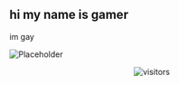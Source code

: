 ##  hi my name is gamer
im gay

<!--
**GaymerG/GaymerG** is a ✨ _special_ ✨ repository because its `README.md` (this file) appears on your GitHub profile.

Here are some ideas to get you started:

- 🔭 I’m currently working on ...
- 🌱 I’m currently learning ...
- 👯 I’m looking to collaborate on ...
- 🤔 I’m looking for help with ...
- 💬 Ask me about ...
- 📫 How to reach me: ...
- 😄 Pronouns: ...
- ⚡ Fun fact: ...
-->
![Placeholder](https://github.com/user-attachments/assets/397073b3-d830-4f02-8ecc-f15ddf7f30a3)

<div align="center"> 
  
![visitors](https://visitor-badge.laobi.icu/badge?page_id=gaymerg&left_color=pink&right_color=lightblue&left_text=Stalkers)
